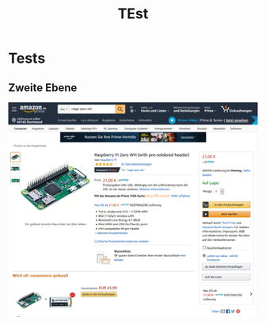 ﻿---
layout: post
title: TEst
categories: 
tags: []
--- 
# Tests

## Zweite Ebene 

![Screenshot 2020 01 31 Rpi Zero W H Skizze](/pic/Screenshot_2020_01_31_Rpi_Zero_WH_Skizze.png)


